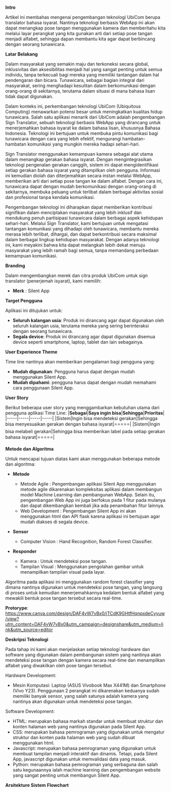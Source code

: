 **Intro**

Artikel ini membahas mengenai pengembangan teknologi UbiCom berupa translator bahasa isyarat. Nantinya teknologi berbasis WebApp ini akan dapat menangkap pose tangan menggunakan kamera dan memberitahu kita melalui layar perangkat yang kita gunakan arti dari setiap pose tangan menjadi alfabet, sehingga dapan membantu kita agar dapat berbincang dengan seorang tunawicara.

**Latar Belakang**

Dalam masyarakat yang semakin maju dan terkoneksi secara global, inklusivitas dan aksesibilitas menjadi hal yang sangat penting untuk semua individu, tanpa terkecuali bagi mereka yang memiliki tantangan dalam hal pendengaran dan bicara. Tunawicara, sebagai bagian integral dari masyarakat, sering menghadapi kesulitan dalam berkomunikasi dengan orang-orang di sekitarnya, terutama dalam situasi di mana bahasa lisan tidak dapat digunakan.

Dalam konteks ini, perkembangan teknologi UbiCom (Ubiquitous Computing) menawarkan potensi besar untuk meningkatkan kualitas hidup tunawicara. Salah satu aplikasi menarik dari UbiCom adalah pengembangan Sign Translator, sebuah teknologi berbasis WebApp yang dirancang untuk menerjemahkan bahasa isyarat ke dalam bahasa lisan, khususnya Bahasa Indonesia. Teknologi ini bertujuan untuk membuka pintu komunikasi bagi tunawicara dengan cara yang lebih efektif, mengurangi hambatan-hambatan komunikasi yang mungkin mereka hadapi sehari-hari.

Sign Translator menggunakan kemampuan kamera sebagai alat utama dalam menangkap gerakan bahasa isyarat. Dengan mengintegrasikan teknologi pengenalan gerakan canggih, sistem ini dapat mengidentifikasi setiap gerakan bahasa isyarat yang ditampilkan oleh pengguna. Informasi ini kemudian diolah dan diterjemahkan secara instan melalui WebApp, memberikan arti dari setiap pose tangan ke dalam alfabet. Dengan cara ini, tunawicara dapat dengan mudah berkomunikasi dengan orang-orang di sekitarnya, membuka peluang untuk terlibat dalam berbagai aktivitas sosial dan profesional tanpa kendala komunikasi.

Pengembangan teknologi ini diharapkan dapat memberikan kontribusi signifikan dalam menciptakan masyarakat yang lebih inklusif dan mendukung penuh partisipasi tunawicara dalam berbagai aspek kehidupan sehari-hari. Melalui Sign Translator, kami bertujuan untuk mengatasi tantangan komunikasi yang dihadapi oleh tunawicara, membantu mereka merasa lebih terlibat, dihargai, dan dapat berkontribusi secara maksimal dalam berbagai lingkup kehidupan masyarakat. Dengan adanya teknologi ini, kami meyakini bahwa kita dapat melangkah lebih dekat menuju masyarakat yang lebih ramah bagi semua, tanpa memandang perbedaan kemampuan komunikasi.

**Branding**

Dalam mengembangkan merek dan citra produk UbiCom untuk sign translator (penerjemah isyarat), kami memilih:
- **Merk** : Silent App

**Target Pengguna**

Aplikasi ini ditujukan untuk:

- **Seluruh kalangan usia**: Produk ini dirancang agar dapat digunakan oleh seluruh kalangan usia, terutama mereka yang sering berinteraksi dengan seorang tunawicara.
- **Segala device**: Produk ini dirancang agar dapat digunakan disemua device seperti smartphone, laptop, tablet dan lain sebagainya.

**User Experience Theme**

Time line nantinya akan memberikan pengalaman bagi pengguna yang:
- **Mudah digunakan**: Pengguna harus dapat dengan mudah menggunakan Silent App.
- **Mudah dipahami**: pengguna harus dapat dengan mudah memahami cara penggunaan Silent App.

**User Story**

Berikut beberapa user story yang menggambarkan kebutuhan utama dari pengguna aplikasi Time Line:
|**Sebagai**|**Saya ingin bisa**|**Sehingga**|**Prioritas**|
|-----|-----|-----|-----|
|Sistem|Ingin bisa mendeteksi gerakan|Sehingga bisa menyesuaikan gerakan dengan bahasa isyarat|⭐⭐⭐⭐⭐|
|Sistem|Ingin bisa melabeli gerakan|Sehingga bisa memberikan label pada setiap gerakan bahasa isyarat|⭐⭐⭐⭐⭐|

**Metode dan Algoritma**

Untuk mencapai tujuan diatas kami akan menggunakan beberapa metode dan algoritma:

- **Metode**
  
  - Metode Agile : Pengembangan aplikasi Silent App menggunakan metode agile dikarenakan kompleksitas aplikasi dalam membangun model Machine Learning dan pembangunan WebApp. Selain itu, pengembangan Web App ini juga berfokus pada 1 fitur pada mulanya dan dapat dikembangkan kembali jika ada penambahan fitur lainnya.
  - Web Development : Pengembangan Silent App ini akan menggunakan html dan API flask karena aplikasi ini bertujuan agar mudah diakses di segala device.

- **Sensor**
  
  - Computer Vision : Hand Recognition, Random Forest Classifier.

- **Responder**
  
  - Kamera : Untuk mendeteksi pose tangan.
  - Tampilan Visual : Menggunakan pengolahan gambar untuk menampilkan tampilan visual pada layar.

Algoritma pada aplikasi ini menggunakan random forest classifier yang dimana nantinya digunakan untuk mendeteksi pose tangan, yang langsung di proses untuk kemudian menerjemahkannya kedalam bentuk alfabet yang mewakili bentuk pose tangan tersebut secara real-time.

**Protorype**: https://www.canva.com/design/DAF4vW7vBx0/jTCdK9GHtfHqnpxdeCyyuw/view?utm_content=DAF4vW7vBx0&utm_campaign=designshare&utm_medium=link&utm_source=editor

**Deskripsi Teknologi**

Pada tahap ini kami akan menjelaskan setiap teknologi hardware dan software yang digunakan dalam pembangunan sistem yang nantinya akan mendeteksi pose tangan dengan kamera secara real-time dan menampilkan alfabet yang diwakilkan oleh pose tangan tersebut.

Hardware Development:

- Mesin Komputasi: Laptop (ASUS Vivobook Max X441M) dan Smartphone (Vivo Y23). Penggunaan 2 perangkat ini dikarenakan keduanya sudah memiliki banyak sensor, yang salah satunya adalah kamera yang nantinya akan digunakan untuk mendeteksi pose tangan.

Software Development:

- HTML: merupakan bahasa markah standar untuk membuat struktur dan konten halaman web yang nantinya digunakan pada Silent App.
- CSS: merupakan bahasa pemrograman yang digunakan untuk mengatur struktur dan konten pada halaman web yang sudah dibuat menggunakan html.
- Javascript: merupakan bahasa pemrograman yang digunakan untuk membuat tampilan menjadi interaktif dan dinamis. Tetapi, pada Silent App, javascript digunakan untuk memvalidasi data yang masuk.
- Python: merupakan bahasa pemrograman yang serbaguna dan salah satu kegunaannya ialah machine learning dan pengembangan website yang sangat penting untuk membangun Silent App.

**Arsitekture Sistem**
**Flowchart**
